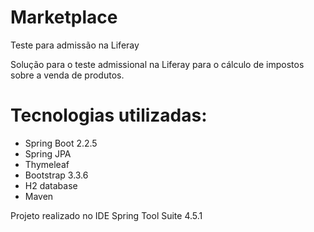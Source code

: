 # Marketplace
Teste para admissão na Liferay

Solução para o teste admissional na Liferay para o cálculo de impostos sobre a venda de produtos.

# Tecnologias utilizadas:

- Spring Boot 2.2.5
- Spring JPA
- Thymeleaf
- Bootstrap 3.3.6
- H2 database
- Maven

Projeto realizado no IDE Spring Tool Suite 4.5.1
